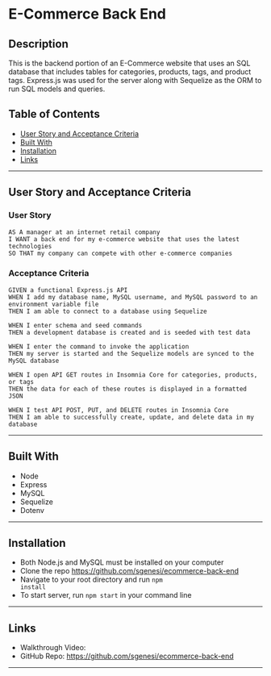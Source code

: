 # E-Commerce Back End

## Description

This is the backend portion of an E-Commerce website that uses an SQL database that includes tables for categories, products, tags, and product tags.  Express.js was used for the server along with Sequelize as the ORM to run SQL models and queries. 

## Table of Contents
* [User Story and Acceptance Criteria](#user-story-and-acceptance-criteria)
* [Built With](#built-with)
* [Installation](#installation)
* [Links](#links)

---
## User Story and Acceptance Criteria


### User Story

```
AS A manager at an internet retail company
I WANT a back end for my e-commerce website that uses the latest technologies
SO THAT my company can compete with other e-commerce companies
```

### Acceptance Criteria

```
GIVEN a functional Express.js API
WHEN I add my database name, MySQL username, and MySQL password to an environment variable file
THEN I am able to connect to a database using Sequelize
```
```
WHEN I enter schema and seed commands
THEN a development database is created and is seeded with test data
```
```
WHEN I enter the command to invoke the application
THEN my server is started and the Sequelize models are synced to the MySQL database
```
```
WHEN I open API GET routes in Insomnia Core for categories, products, or tags
THEN the data for each of these routes is displayed in a formatted JSON
```
```
WHEN I test API POST, PUT, and DELETE routes in Insomnia Core
THEN I am able to successfully create, update, and delete data in my database
```

---
## Built With
* Node
* Express
* MySQL
* Sequelize
* Dotenv

---
## Installation
* Both Node.js and MySQL must be installed on your computer
* Clone the repo https://github.com/sgenesi/ecommerce-back-end
* Navigate to your root directory and run <code>npm install</code>
* To start server, run <code>npm start</code> in your command line

---
## Links
* Walkthrough Video: 
* GitHub Repo: https://github.com/sgenesi/ecommerce-back-end

---




